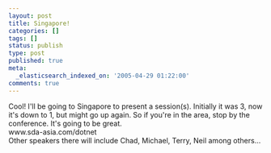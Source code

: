 ```yaml
---
layout: post
title: Singapore!
categories: []
tags: []
status: publish
type: post
published: true
meta:
  _elasticsearch_indexed_on: '2005-04-29 01:22:00'
comments: true
---
```

<p>Cool! I&#039;ll be going to Singapore to present a session(s). Initially it was 3, now it&#039;s down to 1, but might go up again. So if you&#039;re in the area, stop by the conference. It&#039;s going to be great.    <br />www.sda-asia.com/dotnet     <br />Other speakers there will include Chad, Michael, Terry, Neil among others...</p>
